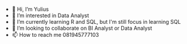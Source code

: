 - 👋 Hi, I’m Yulius
- 👀 I’m interested in Data Analyst
- 🌱 I’m currently learning R and SQL, but I'm still focus in learning SQL
- 💞️ I’m looking to collaborate on BI Analyst or Data Analyst
- 📫 How to reach me 081945777103

<!---
zen033/zen033 is a ✨ special ✨ repository because its `README.md` (this file) appears on your GitHub profile.
You can click the Preview link to take a look at your changes.
--->
